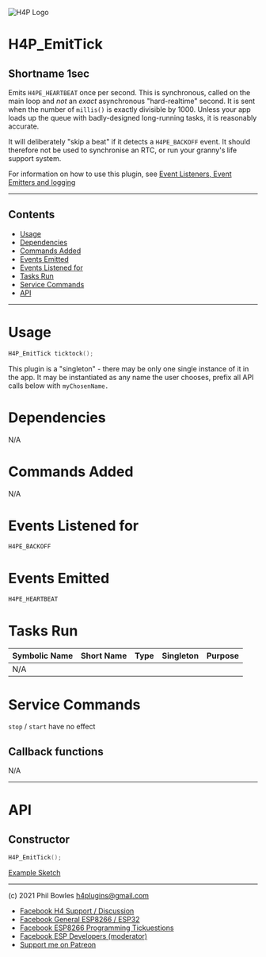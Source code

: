 ![H4P Logo](/assets/DiagLogo.jpg)

# H4P_EmitTick

## Shortname 1sec

Emits `H4PE_HEARTBEAT` once per second. This is synchronous, called on the main loop and *not* an *exact* asynchronous "hard-realtime" second. It is sent when the number of `millis()` is exactly divisible by 1000. Unless your app loads up the queue with badly-designed long-running tasks, it is reasonably accurate.

It will deliberately "skip a beat" if it detects a `H4PE_BACKOFF` event. It should therefore not be used to synchronise an RTC, or run your granny's life support system.

For information on how to use this plugin, see [Event Listeners, Event Emitters and logging](events.md)

---


## Contents

* [Usage](#usage)
* [Dependencies](#dependencies)
* [Commands Added](#commands-added)
* [Events Emitted](#s-emitted)
* [Events Listened for](#s-listened-for)
* [Tasks Run](#tasks-run)
* [Service Commands](#service-commands)
* [API](#api)

---

# Usage

```cpp
H4P_EmitTick ticktock();
```

This plugin is a "singleton" - there may be only one single instance of it in the app. 
It may be instantiated as any name the user chooses, prefix all API calls below with `myChosenName.`

# Dependencies

N/A

# Commands Added

N/A

# Events Listened for

`H4PE_BACKOFF`

# Events Emitted

`H4PE_HEARTBEAT`

# Tasks Run

| Symbolic Name | Short Name | Type | Singleton | Purpose |
| :----------   | :--- | :--- | :-------: | :---    |
|N/A|||||

# Service Commands

`stop` / `start` have no effect

## Callback functions

N/A

---

# API

## Constructor

```cpp
H4P_EmitTick();
```

[Example Sketch](../examples/LOGGING/EmittersListeners/EmittersListeners.ino)

---

(c) 2021 Phil Bowles h4plugins@gmail.com

* [Facebook H4  Support / Discussion](https://www.facebook.com/groups/444344099599131/)
* [Facebook General ESP8266 / ESP32](https://www.facebook.com/groups/2125820374390340/)
* [Facebook ESP8266 Programming Tickuestions](https://www.facebook.com/groups/esp8266questions/)
* [Facebook ESP Developers (moderator)](https://www.facebook.com/groups/ESP8266/)
* [Support me on Patreon](https://patreon.com/esparto)